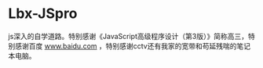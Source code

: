 # Lbx-JSpro
js深入的自学道路。特别感谢《JavaScript高级程序设计（第3版）》简称高三，特别感谢百度 www.baidu.com ，特别感谢cctv还有我家的宽带和苟延残喘的笔记本电脑。
